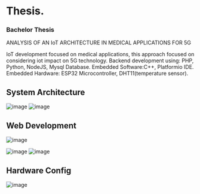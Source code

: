 # Thesis. 
### Bachelor Thesis
ANALYSIS OF AN IoT ARCHITECTURE IN MEDICAL APPLICATIONS FOR 5G

IoT development focused on medical applications, this approach focused on considering iot impact on 5G technology. 
Backend development using: PHP, Python, NodeJS, Mysql Database.
Embedded Software:C++, Platformio IDE.
Embedded Hardware: ESP32 Microcontroller, DHT11(temperature sensor).

## System Architecture
![image](https://user-images.githubusercontent.com/60117633/164813337-235bac04-5759-489d-babe-e6f8944c94f3.png)
![image](https://user-images.githubusercontent.com/60117633/164812713-8de5bf0f-8063-489f-8e30-8d8e361dbdb7.png)

## Web Development
![image](https://user-images.githubusercontent.com/60117633/164813927-e5eb08fa-22f4-4132-bc83-a0171e28aed3.png)

![image](https://user-images.githubusercontent.com/60117633/164813938-4a8ccc14-2204-456b-8819-a18877a84517.png)
![image](https://user-images.githubusercontent.com/60117633/164813945-901f50c8-b6a3-4ab6-b3cd-d443d49fc97b.png)

## Hardware Config
![image](https://user-images.githubusercontent.com/60117633/164813976-eb90d8ff-0992-48cb-b9b9-6e1baeb73b60.png)
